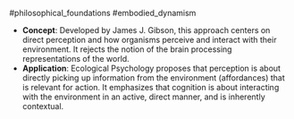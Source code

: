 #philosophical_foundations #embodied_dynamism
- **Concept**: Developed by James J. Gibson, this approach centers on direct perception and how organisms perceive and interact with their environment. It rejects the notion of the brain processing representations of the world.
- **Application**: Ecological Psychology proposes that perception is about directly picking up information from the environment (affordances) that is relevant for action. It emphasizes that cognition is about interacting with the environment in an active, direct manner, and is inherently contextual.